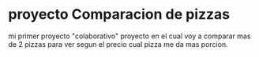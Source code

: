 # proyecto Comparacion de pizzas
mi primer proyecto "colaborativo"
proyecto en el cual voy a comparar mas de 2 pizzas para ver segun el precio cual pizza me da mas porcion.
